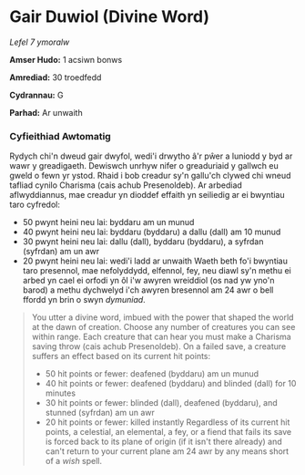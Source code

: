 # Gair Duwiol (Divine Word)

*Lefel 7 ymoralw*

**Amser Hudo:** 1 acsiwn bonws

**Amrediad:** 30 troedfedd

**Cydrannau:** G

**Parhad:** Ar unwaith

### Cyfieithiad Awtomatig

Rydych chi'n dweud gair dwyfol, wedi'i drwytho â'r pŵer a luniodd y byd ar wawr y greadigaeth. Dewiswch unrhyw nifer o greaduriaid y gallwch eu gweld o fewn yr ystod. Rhaid i bob creadur sy'n gallu'ch clywed chi wneud tafliad cynilo Charisma (cais achub Presenoldeb). Ar arbediad aflwyddiannus, mae creadur yn dioddef effaith yn seiliedig ar ei bwyntiau taro cyfredol:

- 50 pwynt heini neu lai: byddaru am un munud
- 40 pwynt heini neu lai: byddaru (byddaru) a dallu (dall) am 10 munud
- 30 pwynt heini neu lai: dallu (dall), byddaru (byddaru), a syfrdan (syfrdan) am un awr
- 20 pwynt heini neu lai: wedi'i ladd ar unwaith Waeth beth fo'i bwyntiau taro presennol, mae nefolyddydd, elfennol, fey, neu diawl sy'n methu ei arbed yn cael ei orfodi yn ôl i'w awyren wreiddiol (os nad yw yno'n barod) a methu dychwelyd i'ch awyren bresennol am 24 awr o bell ffordd yn brin o swyn *dymuniad*.

>  You utter a divine word, imbued with the power that shaped the world at the dawn of creation. Choose any number of creatures you can see within range. Each creature that can hear you must make a Charisma saving throw (cais achub Presenoldeb). On a failed save, a creature suffers an effect based on its current hit points:
>  
>  - 50 hit points or fewer: deafened (byddaru) am un munud
>  - 40 hit points or fewer: deafened (byddaru) and blinded (dall) for 10 minutes
>  - 30 hit points or fewer: blinded (dall), deafened (byddaru), and stunned (syfrdan) am un awr
>  - 20 hit points or fewer: killed instantly Regardless of its current hit points, a celestial, an elemental, a fey, or a fiend that fails its save is forced back to its plane of origin (if it isn't there already) and can't return to your current plane am 24 awr by any means short of a *wish* spell.
